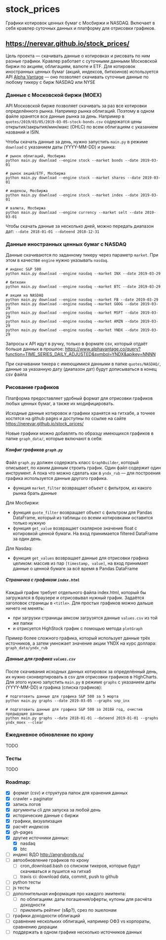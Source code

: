 # stock_prices

Графики котировок ценных бумаг с Мосбиржи и NASDAQ.
Включает в себя кравлер суточных данных и платформу для отрисовки графиков.

https://nerevar.github.io/stock_prices/
---

Цель проекта — скачивать данные о котировках и рисовать по ним разные графики.
Кравлер работает с суточными данными Московской биржи по акциям, облигациям, валюте и ETF.
Для котировок иностранных ценных бумаг (акций, индексов, биткоинов) используется API [Alpha Vantage](https://www.alphavantage.co) — оно позволяет скачивать суточные данные по любому тикеру с бирж NASDAQ или NYSE 

### Данные с Московской биржи (MOEX)
API Московской бирже позволяет скачивать за раз все котировки определённого рынка. Например рынка облигаций.
Поэтому в одном файле хранятся все данные рынка за день. Например в `quotes/2019/03/05/2019-03-05-stock-bonds.csv` содержатся цены открытия/закрытия/мин/макс (OHLC) по всем облигациям с указанием названий и ISIN.

Чтобы скачать данные за день, нужно запустить `main.py` в режиме `download` с указанием даты (YYYY-MM-DD) и рынка:
```
# рынок облигаций, Мосбиржа
python main.py download --engine stock --market bonds --date 2019-03-01

# рынок акций/ETF, Мосбиржа
python main.py download --engine stock --market shares --date 2019-03-01

# индексы, Мосбиржа
python main.py download --engine stock --market index --date 2019-03-01

# валюта, Мосбиржа
python main.py download --engine currency --market selt --date 2019-03-01
```

Чтобы скачать данные за несколько дней, можно передать диапазон дат:
`--date 2018-01-01 --dateend 2018-12-31`

### Данные иностранных ценных бумаг с NASDAQ
Данные скачиваются по заданному тикеру через параметр `market`. При этом в качестве `engine` нужно указывать `nasdaq`.

```
# индекс S&P 500
python main.py download --engine nasdaq --market INX --date 2019-03-29

# биткоин
python main.py download --engine nasdaq --market BTC --date 2019-03-29

# акции на NASDAQ
python main.py download --engine nasdaq --market FB --date 2019-03-29
python main.py download --engine nasdaq --market GOOG --date 2019-03-29
python main.py download --engine nasdaq --market MSFT --date 2019-03-29
python main.py download --engine nasdaq --market AMZN --date 2019-03-29
python main.py download --engine nasdaq --market YNDX --date 2019-03-29
```

Запросы к API идут в ручку, только в формате csv, который отдаёт больше данных в прошлое:
https://www.alphavantage.co/query?function=TIME_SERIES_DAILY_ADJUSTED&symbol=YNDX&apikey=NNNN

При скачивании тикера с имеющимися данными в папке `quotes/NASDAQ/`, данные за указанную дату (диапазон дат) будут дописываться в конец csv файла

### Рисование графиков
Платформа предоставляет удобный формат для отрисовки графиков любых ценных бумаг, а также их модифицировать.

Исходные данные котировок и графики хранятся на гитхабе, а точнее хостятся на github pages и доступны по ссылке на сайте https://nerevar.github.io/stock_prices/

Новые графики можно добавлять по образцу имеющихся графиков в папке `graph_data/`, которые включают в себя:

##### Конфиг графиков `graph.py`
Файл `graph.py` должен содержать класс `GraphBuilder`, который описывает, по каким данным строить график. 
Один файл содержит один инструмент. А пока что можно сделать как в `yndx_rub` — для построения графика используется данные другого графика.

* функция `market_filter` возвращает объект с фильтром, из какого рынка брать данные

Для Мосбиржи:
  * функция `quote_filter` возвращает объект с фильтром для Pandas DataFrame, который из таблицы со всеми котировками оставится только нужную
  * функция `get_value` возвращает скалярное значение float с котировкой ценной бумаги. На вход принимается filtered DataFrame за один день.

Для Nasdaq:
  * функция `get_values` возвращает данные для отрисовки графика целиком: массив из пар `[timestamp, value]`, на вход принимает данные о ценной бумаге за всё время в Pandas DataFrame

##### Страничка с графиком `index.html`
Каждый график требует отдельного файла index.html, который бы загружался в браузере и отрисовывал нужный график.
Задаётся заголовок страницы в `<title>`. Для простых графиков можно дальше ничего не менять: 
* при загрузки страницы аяксом загрузятся данные `values.csv` из той же папки
* и отрисуется HighStock график с помощью метода `plotGraph`

Пример более сложного графика, который использует данные трёх источников, а затем умножает значение акции YNDX на курс доллара: `graph_data/yndx_rub` 

##### Данные для графика `values.csv`
После скачивания исходных данных котировок за определённый день, их нужно сконвертировать в csv для отрисовки графиков в HighCharts.
Для этого нужно запустить `main.py` в режиме `graphs` с указанием даты (YYYY-MM-DD) и графика (списка графиков):

```
# подготовить данные для графика S&P 500 за 5 марта
python main.py graphs --date 2019-03-05 --graphs snp_inx

# подготовить данные для графика S&P 500 за 2018й год, очистив предыдущие данные
python main.py graphs --date 2018-01-01 --dateend 2019-01-01 --graphs yndx_moex --clear
```

### Ежедневное обновление по крону
TODO

### Тесты
TODO

### Roadmap:
  * [x] формат (csv) и структура папок для хранения данных
  * [x] crawler + paginator
  * [x] запись логов
  * [x] аргументы cli для запуска за любой день
  * [x] исторические данные с биржи
  * [x] графики, визуализация
  * [x] расчёт индексов
  * [x] gh-pages
  * [x] другие источники данных:
    * [x] nasdaq
    * [x] btc
  * [ ] индекс ВДО http://angrybonds.ru/
  * [ ] автообновление графиков по крону
    * [ ] cron_download.bash со списком тикеров, которые будут скачиваться и пушится на гитхаб
    * [ ] travis ci: download data, commit, push to github
  * [ ] python тесты
  * [ ] js тесты
  * [ ] дополнительная информация про каждого эмитента:
    * [ ] по облигациям: даты погашения/оферты, купоны для расчёта доходности
    * [ ] приклеить рейтинг (s&p?), срез по эшелонам
  * [ ] графики доходности облигаций
  * [ ] сравнение нескольких облигаций, например ОФЗ vs корпораты, сравнению дюрации
  * [ ] поддержать в одном графике несколько источников данных
